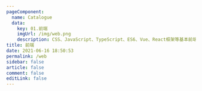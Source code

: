 ```yaml
---
pageComponent:
  name: Catalogue
  data:
    key: 01.前端
    imgUrl: /img/web.png
    description: CSS、JavaScript、TypeScript、ES6、Vue、React框架等基本前端技术
title: 前端
date: 2021-06-16 18:50:53
permalink: /web
sidebar: false
article: false
comment: false
editLink: false
---
```

